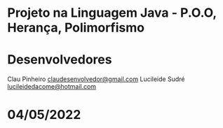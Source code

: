 # Projeto na Linguagem Java - P.O.O, Herança, Polimorfismo

# Desenvolvedores
Clau Pinheiro
claudesenvolvedor@gmail.com
Lucileide Sudré
lucileidedacome@hotmail.com
# 04/05/2022
